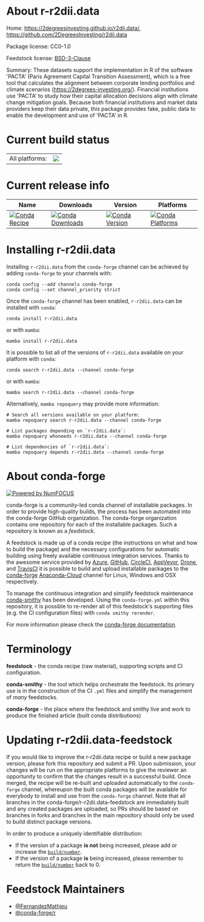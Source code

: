 About r-r2dii.data
==================

Home: https://2degreesinvesting.github.io/r2dii.data/, https://github.com/2DegreesInvesting/r2dii.data

Package license: CC0-1.0

Feedstock license: [BSD-3-Clause](https://github.com/conda-forge/r-r2dii.data-feedstock/blob/main/LICENSE.txt)

Summary: These datasets support the implementation in R of the software 'PACTA' (Paris Agreement Capital Transition Assessment), which is a free tool that calculates the alignment between corporate lending portfolios and climate scenarios (<https://2degrees-investing.org/>). Financial institutions use 'PACTA' to study how their capital allocation decisions align with climate change mitigation goals. Because both financial institutions and market data providers keep their data private, this package provides fake, public data to enable the development and use of 'PACTA' in R.

Current build status
====================


<table><tr><td>All platforms:</td>
    <td>
      <a href="https://dev.azure.com/conda-forge/feedstock-builds/_build/latest?definitionId=14412&branchName=main">
        <img src="https://dev.azure.com/conda-forge/feedstock-builds/_apis/build/status/r-r2dii.data-feedstock?branchName=main">
      </a>
    </td>
  </tr>
</table>

Current release info
====================

| Name | Downloads | Version | Platforms |
| --- | --- | --- | --- |
| [![Conda Recipe](https://img.shields.io/badge/recipe-r--r2dii.data-green.svg)](https://anaconda.org/conda-forge/r-r2dii.data) | [![Conda Downloads](https://img.shields.io/conda/dn/conda-forge/r-r2dii.data.svg)](https://anaconda.org/conda-forge/r-r2dii.data) | [![Conda Version](https://img.shields.io/conda/vn/conda-forge/r-r2dii.data.svg)](https://anaconda.org/conda-forge/r-r2dii.data) | [![Conda Platforms](https://img.shields.io/conda/pn/conda-forge/r-r2dii.data.svg)](https://anaconda.org/conda-forge/r-r2dii.data) |

Installing r-r2dii.data
=======================

Installing `r-r2dii.data` from the `conda-forge` channel can be achieved by adding `conda-forge` to your channels with:

```
conda config --add channels conda-forge
conda config --set channel_priority strict
```

Once the `conda-forge` channel has been enabled, `r-r2dii.data` can be installed with `conda`:

```
conda install r-r2dii.data
```

or with `mamba`:

```
mamba install r-r2dii.data
```

It is possible to list all of the versions of `r-r2dii.data` available on your platform with `conda`:

```
conda search r-r2dii.data --channel conda-forge
```

or with `mamba`:

```
mamba search r-r2dii.data --channel conda-forge
```

Alternatively, `mamba repoquery` may provide more information:

```
# Search all versions available on your platform:
mamba repoquery search r-r2dii.data --channel conda-forge

# List packages depending on `r-r2dii.data`:
mamba repoquery whoneeds r-r2dii.data --channel conda-forge

# List dependencies of `r-r2dii.data`:
mamba repoquery depends r-r2dii.data --channel conda-forge
```


About conda-forge
=================

[![Powered by
NumFOCUS](https://img.shields.io/badge/powered%20by-NumFOCUS-orange.svg?style=flat&colorA=E1523D&colorB=007D8A)](https://numfocus.org)

conda-forge is a community-led conda channel of installable packages.
In order to provide high-quality builds, the process has been automated into the
conda-forge GitHub organization. The conda-forge organization contains one repository
for each of the installable packages. Such a repository is known as a *feedstock*.

A feedstock is made up of a conda recipe (the instructions on what and how to build
the package) and the necessary configurations for automatic building using freely
available continuous integration services. Thanks to the awesome service provided by
[Azure](https://azure.microsoft.com/en-us/services/devops/), [GitHub](https://github.com/),
[CircleCI](https://circleci.com/), [AppVeyor](https://www.appveyor.com/),
[Drone](https://cloud.drone.io/welcome), and [TravisCI](https://travis-ci.com/)
it is possible to build and upload installable packages to the
[conda-forge](https://anaconda.org/conda-forge) [Anaconda-Cloud](https://anaconda.org/)
channel for Linux, Windows and OSX respectively.

To manage the continuous integration and simplify feedstock maintenance
[conda-smithy](https://github.com/conda-forge/conda-smithy) has been developed.
Using the ``conda-forge.yml`` within this repository, it is possible to re-render all of
this feedstock's supporting files (e.g. the CI configuration files) with ``conda smithy rerender``.

For more information please check the [conda-forge documentation](https://conda-forge.org/docs/).

Terminology
===========

**feedstock** - the conda recipe (raw material), supporting scripts and CI configuration.

**conda-smithy** - the tool which helps orchestrate the feedstock.
                   Its primary use is in the construction of the CI ``.yml`` files
                   and simplify the management of *many* feedstocks.

**conda-forge** - the place where the feedstock and smithy live and work to
                  produce the finished article (built conda distributions)


Updating r-r2dii.data-feedstock
===============================

If you would like to improve the r-r2dii.data recipe or build a new
package version, please fork this repository and submit a PR. Upon submission,
your changes will be run on the appropriate platforms to give the reviewer an
opportunity to confirm that the changes result in a successful build. Once
merged, the recipe will be re-built and uploaded automatically to the
`conda-forge` channel, whereupon the built conda packages will be available for
everybody to install and use from the `conda-forge` channel.
Note that all branches in the conda-forge/r-r2dii.data-feedstock are
immediately built and any created packages are uploaded, so PRs should be based
on branches in forks and branches in the main repository should only be used to
build distinct package versions.

In order to produce a uniquely identifiable distribution:
 * If the version of a package **is not** being increased, please add or increase
   the [``build/number``](https://docs.conda.io/projects/conda-build/en/latest/resources/define-metadata.html#build-number-and-string).
 * If the version of a package **is** being increased, please remember to return
   the [``build/number``](https://docs.conda.io/projects/conda-build/en/latest/resources/define-metadata.html#build-number-and-string)
   back to 0.

Feedstock Maintainers
=====================

* [@FernandezMathieu](https://github.com/FernandezMathieu/)
* [@conda-forge/r](https://github.com/conda-forge/r/)


